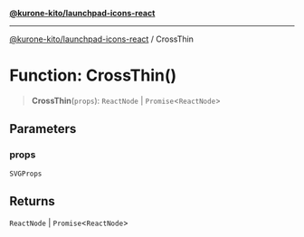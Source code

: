 [**@kurone-kito/launchpad-icons-react**](../README.md)

***

[@kurone-kito/launchpad-icons-react](../globals.md) / CrossThin

# Function: CrossThin()

> **CrossThin**(`props`): `ReactNode` \| `Promise`\<`ReactNode`\>

## Parameters

### props

`SVGProps`

## Returns

`ReactNode` \| `Promise`\<`ReactNode`\>
